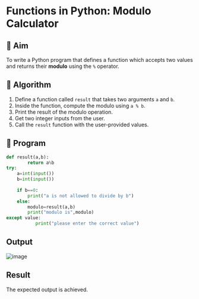 # Functions in Python: Modulo Calculator

## 🎯 Aim
To write a Python program that defines a function which accepts two values and returns their **modulo** using the `%` operator.

## 🧠 Algorithm
1. Define a function called `result` that takes two arguments `a` and `b`.
2. Inside the function, compute the modulo using `a % b`.
3. Print the result of the modulo operation.
4. Get two integer inputs from the user.
5. Call the `result` function with the user-provided values.

## 🧾 Program
```python
def result(a,b):
        return a%b
try:
    a=int(input())
    b=int(input())    
    
    if b==0:
        print("a is not allowed to divide by b")
    else:
        modulo=result(a,b)
        print("modulo is",modulo)
except value:        
           print("please enter the correct value")
```

## Output

![image](https://github.com/user-attachments/assets/7250c232-59f0-4ddc-a12d-4d272f0eed59)

## Result
The expected output is achieved.

